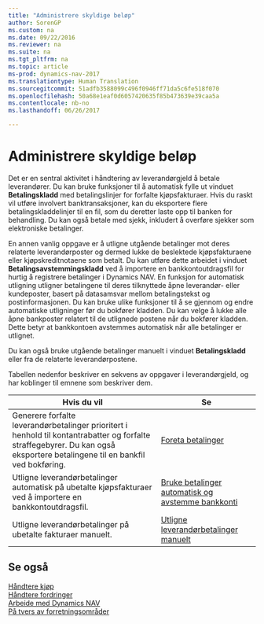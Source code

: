 ```yaml
---
title: "Administrere skyldige beløp"
author: SorenGP
ms.custom: na
ms.date: 09/22/2016
ms.reviewer: na
ms.suite: na
ms.tgt_pltfrm: na
ms.topic: article
ms-prod: dynamics-nav-2017
ms.translationtype: Human Translation
ms.sourcegitcommit: 51adfb3588099c496f0946ff71da5c6fe518f070
ms.openlocfilehash: 50a68e1eaf0d6057420635f85b473639e39caa5a
ms.contentlocale: nb-no
ms.lasthandoff: 06/26/2017

---
```


# <a name="manage-payables"></a>Administrere skyldige beløp
Det er en sentral aktivitet i håndtering av leverandørgjeld å betale leverandører. Du kan bruke funksjoner til å automatisk fylle ut vinduet **Betalingskladd** med betalingslinjer for forfalte kjøpsfakturaer. Hvis du raskt vil utføre involvert banktransaksjoner, kan du eksportere flere betalingskladdelinjer til en fil, som du deretter laste opp til banken for behandling. Du kan også betale med sjekk, inkludert å overføre sjekker som elektroniske betalinger.

En annen vanlig oppgave er å utligne utgående betalinger mot deres relaterte leverandørposter og dermed lukke de beslektede kjøpsfakturaene eller kjøpskreditnotaene som betalt. Du kan utføre dette arbeidet i vinduet **Betalingsavstemmingskladd** ved å importere en bankkontoutdragsfil for hurtig å registrere betalinger i Dynamics NAV. En funksjon for automatisk utligning utligner betalingene til deres tilknyttede åpne leverandør- eller kundeposter, basert på datasamsvar mellom betalingstekst og postinformasjonen. Du kan bruke ulike funksjoner til å se gjennom og endre automatiske utligninger før du bokfører kladden. Du kan velge å lukke alle åpne bankposter relatert til de utlignede postene når du bokfører kladden. Dette betyr at bankkontoen avstemmes automatisk når alle betalinger er utlignet.

Du kan også bruke utgående betalinger manuelt i vinduet **Betalingskladd** eller fra de relaterte leverandørpostene.

Tabellen nedenfor beskriver en sekvens av oppgaver i leverandørgjeld, og har koblinger til emnene som beskriver dem.

|Hvis du vil |Se |
|---|----|
|Generere forfalte leverandørbetalinger prioritert i henhold til kontantrabatter og forfalte straffegebyrer. Du kan også eksportere betalingene til en bankfil ved bokføring.|[Foreta betalinger](payables-make-payments.md)|
|Utligne leverandørbetalinger automatisk på ubetalte kjøpsfakturaer ved å importere en bankkontoutdragsfil.|[Bruke betalinger automatisk og avstemme bankkonti](receivables-apply-payments-auto-reconcile-bank-accounts.md)|
|Utligne leverandørbetalinger på ubetalte fakturaer manuelt.|[Utligne leverandørbetalinger manuelt](payables-how-apply-purchase-transactions-manually.md)|

## <a name="see-also"></a>Se også
[Håndtere kjøp](purchasing-manage-purchasing.md)  
[Håndtere fordringer](receivables-manage-receivables.md)  
[Arbeide med Dynamics NAV](ui-work-product.md)  
[På tvers av forretningsområder](ui-across-business-areas.md)

